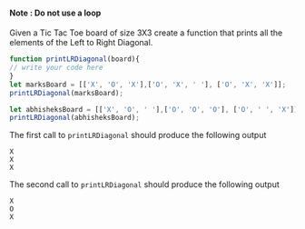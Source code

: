 #### Note : Do not use a loop

Given a Tic Tac Toe board of  size 3X3 create a function that prints all the elements of the Left to Right Diagonal.
```js
function printLRDiagonal(board){
// write your code here
}
let marksBoard = [['X', 'O', 'X'],['O', 'X', ' '], ['O', 'X', 'X']];
printLRDiagonal(marksBoard);

let abhisheksBoard = [['X', 'O', ' '],['O', 'O', 'O'], ['O', ' ', 'X']];
printLRDiagonal(abhisheksBoard);
```
The first call to `printLRDiagonal` should produce the following output
```
X
X 
X
```
The second call to `printLRDiagonal` should produce the following output
```
X 
O
X
```
